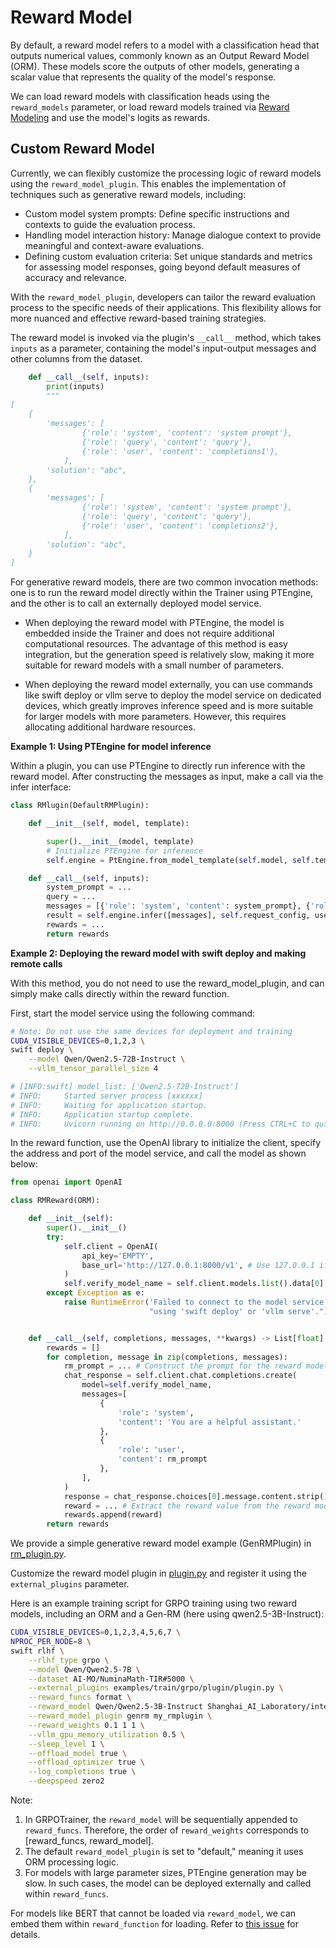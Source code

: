# Reward Model

By default, a reward model refers to a model with a classification head that outputs numerical values, commonly known as an Output Reward Model (ORM). These models score the outputs of other models, generating a scalar value that represents the quality of the model's response.

We can load reward models with classification heads using the `reward_models` parameter, or load reward models trained via [Reward Modeling](../../human-alignment.md#rm) and use the model's logits as rewards.

## Custom Reward Model

Currently, we can flexibly customize the processing logic of reward models using the `reward_model_plugin`. This enables the implementation of techniques such as generative reward models, including:
- Custom model system prompts: Define specific instructions and contexts to guide the evaluation process.
- Handling model interaction history: Manage dialogue context to provide meaningful and context-aware evaluations.
- Defining custom evaluation criteria: Set unique standards and metrics for assessing model responses, going beyond default measures of accuracy and relevance.

With the `reward_model_plugin`, developers can tailor the reward evaluation process to the specific needs of their applications. This flexibility allows for more nuanced and effective reward-based training strategies.

The reward model is invoked via the plugin's `__call__` method, which takes `inputs` as a parameter, containing the model's input-output messages and other columns from the dataset.

```python
    def __call__(self, inputs):
        print(inputs)
        """
[
    {
        'messages': [
                {'role': 'system', 'content': 'system prompt'},
                {'role': 'query', 'content': 'query'},
                {'role': 'user', 'content': 'completions1'},
            ],
        'solution': "abc",
    },
    {
        'messages': [
                {'role': 'system', 'content': 'system prompt'},
                {'role': 'query', 'content': 'query'},
                {'role': 'user', 'content': 'completions2'},
            ],
        'solution': "abc",
    }
]

```
For generative reward models, there are two common invocation methods: one is to run the reward model directly within the Trainer using PTEngine, and the other is to call an externally deployed model service.

- When deploying the reward model with PTEngine, the model is embedded inside the Trainer and does not require additional computational resources. The advantage of this method is easy integration, but the generation speed is relatively slow, making it more suitable for reward models with a small number of parameters.

- When deploying the reward model externally, you can use commands like swift deploy or vllm serve to deploy the model service on dedicated devices, which greatly improves inference speed and is more suitable for larger models with more parameters. However, this requires allocating additional hardware resources.

**Example 1: Using PTEngine for model inference**

Within a plugin, you can use PTEngine to directly run inference with the reward model. After constructing the messages as input, make a call via the infer interface:
```python
class RMlugin(DefaultRMPlugin):

    def __init__(self, model, template):

        super().__init__(model, template)
        # Initialize PTEngine for inference
        self.engine = PtEngine.from_model_template(self.model, self.template, max_batch_size=0)

    def __call__(self, inputs):
        system_prompt = ...
        query = ...
        messages = [{'role': 'system', 'content': system_prompt}, {'role': 'query', 'content': query}]
        result = self.engine.infer([messages], self.request_config, use_tqdm=False)
        rewards = ...
        return rewards

```

**Example 2: Deploying the reward model with swift deploy and making remote calls**

With this method, you do not need to use the reward_model_plugin, and can simply make calls directly within the reward function.

First, start the model service using the following command:
```bash
# Note: Do not use the same devices for deployment and training
CUDA_VISIBLE_DEVICES=0,1,2,3 \
swift deploy \
    --model Qwen/Qwen2.5-72B-Instruct \
    --vllm_tensor_parallel_size 4

# [INFO:swift] model_list: ['Qwen2.5-72B-Instruct']
# INFO:     Started server process [xxxxxx]
# INFO:     Waiting for application startup.
# INFO:     Application startup complete.
# INFO:     Uvicorn running on http://0.0.0.0:8000 (Press CTRL+C to quit)
```

In the reward function, use the OpenAI library to initialize the client, specify the address and port of the model service, and call the model as shown below:

```python
from openai import OpenAI

class RMReward(ORM):

    def __init__(self):
        super().__init__()
        try:
            self.client = OpenAI(
                api_key='EMPTY',
                base_url='http://127.0.0.1:8000/v1', # Use 127.0.0.1 if deployed locally
            )
            self.verify_model_name = self.client.models.list().data[0].id
        except Exception as e:
            raise RuntimeError('Failed to connect to the model service. Please deploy the model '
                               "using 'swift deploy' or 'vllm serve'.") from e


    def __call__(self, completions, messages, **kwargs) -> List[float]:
        rewards = []
        for completion, message in zip(completions, messages):
            rm_prompt = ... # Construct the prompt for the reward model
            chat_response = self.client.chat.completions.create(
                model=self.verify_model_name,
                messages=[
                    {
                        'role': 'system',
                        'content': 'You are a helpful assistant.'
                    },
                    {
                        'role': 'user',
                        'content': rm_prompt
                    },
                ],
            )
            response = chat_response.choices[0].message.content.strip()
            reward = ... # Extract the reward value from the reward model output
            rewards.append(reward)
        return rewards
```


We provide a simple generative reward model example (GenRMPlugin) in [rm_plugin.py](https://github.com/modelscope/ms-swift/blob/main/swift/plugin/rm_plugin.py).

Customize the reward model plugin in [plugin.py](https://github.com/modelscope/ms-swift/blob/main/examples/train/grpo/plugin/plugin.py) and register it using the `external_plugins` parameter.

Here is an example training script for GRPO training using two reward models, including an ORM and a Gen-RM (here using qwen2.5-3B-Instruct):

```bash
CUDA_VISIBLE_DEVICES=0,1,2,3,4,5,6,7 \
NPROC_PER_NODE=8 \
swift rlhf \
    --rlhf_type grpo \
    --model Qwen/Qwen2.5-7B \
    --dataset AI-MO/NuminaMath-TIR#5000 \
    --external_plugins examples/train/grpo/plugin/plugin.py \
    --reward_funcs format \
    --reward_model Qwen/Qwen2.5-3B-Instruct Shanghai_AI_Laboratory/internlm2-7b-reward \
    --reward_model_plugin genrm my_rmplugin \
    --reward_weights 0.1 1 1 \
    --vllm_gpu_memory_utilization 0.5 \
    --sleep_level 1 \
    --offload_model true \
    --offload_optimizer true \
    --log_completions true \
    --deepspeed zero2
```

Note:
1. In GRPOTrainer, the `reward_model` will be sequentially appended to `reward_funcs`. Therefore, the order of `reward_weights` corresponds to [reward_funcs, reward_model].
2. The default `reward_model_plugin` is set to "default," meaning it uses ORM processing logic.
3. For models with large parameter sizes, PTEngine generation may be slow. In such cases, the model can be deployed externally and called within `reward_funcs`.

For models like BERT that cannot be loaded via `reward_model`, we can embed them within `reward_function` for loading. Refer to [this issue](https://github.com/modelscope/ms-swift/issues/4580) for details.
